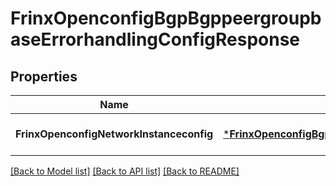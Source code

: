 # FrinxOpenconfigBgpBgppeergroupbaseErrorhandlingConfigResponse

## Properties
Name | Type | Description | Notes
------------ | ------------- | ------------- | -------------
**FrinxOpenconfigNetworkInstanceconfig** | [***FrinxOpenconfigBgpBgppeergroupbaseErrorhandlingConfig**](frinx.openconfig.bgp.bgppeergroupbase.errorhandling.Config.md) |  | [optional] [default to null]

[[Back to Model list]](../README.md#documentation-for-models) [[Back to API list]](../README.md#documentation-for-api-endpoints) [[Back to README]](../README.md)


